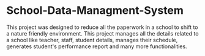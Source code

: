 # School-Data-Managment-System
This project was designed to reduce all the paperwork in a school to shift to a nature friendly environment. This project manages all the details related to a school like teacher, staff, student details, manages their schedule, generates student's performance report and many more functionalities.
